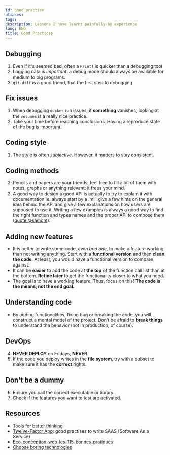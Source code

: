 ```yaml
---
id: good_practice
aliases: 
tags: 
description: Lessons I have learnt painfully by experience
lang: ENG
title: Good Practices
---
```


## Debugging

1. Even if it's seemed bad, often a `Printf` is quicker than a debugging tool
2. Logging data is *important*: a debug mode should always be available for medium to big programs.
3. `git-diff` is a good friend, that the first step to debugging

## Fix issues

1. When debugging `docker` run issues, if **something** vanishes, looking at the `volumes` is a really nice practice.
2. Take your time before reaching conclusions. Having a reproduce state of the bug is important.

## Coding style

1. The style is often _subjective_. However, it matters to stay consistent.

## Coding methods

2. Pencils and papers are your friends, feel free to fill a lot of them with notes, graphs or anything relevant: it frees your mind.
3. A good way to design a good API is actually to try to explain it with documentation ie. always start by a .mli, give a few hints on the general idea behind the API and give a few explanations on how users are supposed to use it. Writing a few examples is always a good way to find the right function and types names and the proper API to compose them ([quote @samoht](https://github.com/mirage/irmin/pull/1817)).

## Adding new features

- It is better to write some code, _even bad one_, to make a feature working than not writing anything. Start with a **functional version** and then **clean the code**. At least, you would have a functional version to compare against.
- It can be **easier** to add the code at **the top** of the function call list than at the bottom. **Refine later** to get the functionality closer to what you need.
- The goal is to have a working feature. Thus, focus on this! **The code is the means, not the end goal.**
## Understanding code

- By adding functionalities, fixing bug or breaking the code, you will construct a mental model of the project. Don't be afraid to **break things** to understand the behavior (not in production, of course).

## DevOps

4. **NEVER DEPLOY** on Fridays, **NEVER**.
5. If the code you deploy writes in the **file system**, try with a subset to make sure it has the **correct** rights.

## Don't be a dummy

6. Ensure you call the correct executable or library.
7. Check if the features you want to test are activated.

## Resources

* [Tools for better thinking](https://untools.co/)
* [Twelve-Factor App](https://12factor.net/): good practises to write SAAS (Software As a Service)
* [Eco-conception-web-les-115-bonnes-pratiques](http://raphael-lemaire.com/2018/05/22/resume-de-livre-eco-conception-web-les-115-bonnes-pratiques/)
* [Choose boring technologies](https://web.archive.org/web/20210810063956/http://boringtechnology.club/)
